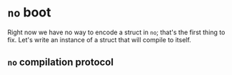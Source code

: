 # `no` boot
Right now we have no way to encode a struct in `no`; that's the first thing to
fix. Let's write an instance of a struct that will compile to itself.

## `no` compilation protocol

